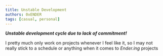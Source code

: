 ```yaml
---
title: Unstable Development
authors: 0xENDER
tags: [casual, personal]
---
```


***Unstable development cycle due to lack of commitment!***

<!-- truncate -->

I pretty much only work on projects whenever I feel like it, so I may not really stick to a schedule or anything
when it comes to *Ender.ing* projects
